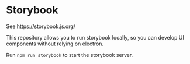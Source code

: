 # Storybook

See https://storybook.js.org/

This repository allows you to run storybook locally, so you can develop UI components without relying on electron.

Run `npm run storybook` to start the storybook server.
